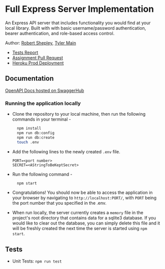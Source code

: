 # Full Express Server Implementation

An Express API server that includes functionality you would find at your local library. Built with with basic username/password authentication, bearer authentication, and role-based access control.

Author: [Robert Shepley](https://github.com/shepleysound), [Tyler Main](https://github.com/TylerofArk)
<!-- Replace URL's and add more necessary links -->
- [Tests Report](https://github.com/ShepleySound/library-api/actions)
- [Assignment Pull Request](https://github.com/ShepleySound/library-api/pull/1)
- [Heroku Prod Deployment](https://shepley-main-library-api.herokuapp.com/)

## Documentation

[OpenAPI Docs hosted on SwaggerHub](https://app.swaggerhub.com/apis-docs/SHEPLEYSOUND_1/library-api/1.0)

### Running the application locally

<!-- - Ensure PostgreSQL is setup on your machine, and that you have an existing user with createdb permissions. -->

- Clone the repository to your local machine, then run the following commands in your terminal -

  ```bash
    npm install
    npm run db:config
    npm run db:create
    touch .env
  ```

- Add the following lines to the newly created `.env` file.

  ```text
  PORT=<port number>
  SECRET=<AStringToBeKeptSecret>
  ```

<!-- - In the `config/config.json` file, set your username and password under the 'development' entry. Keep in mind, these both must be wrapped in double quotes. -->

- Run the following command -

  ```bash
    npm start
  ```

- Congratulations! You should now be able to access the application in your browser by navigating to `http://localhost:PORT/`, with `PORT` being the port number that you specified in the .env.

- When run locally, the server currently creates a `memory` file in the project's root directory that contains data for a sqlite3 database. If you would like to clear out the database, you can simply delete this file and it will be freshly created the next time the server is started using `npm start`.

## Tests

- Unit Tests: `npm run test`

<!-- ## Structure Diagram

(Created with [app.diagrams.net](https://app.diagrams.net/))

![Diagram]() -->